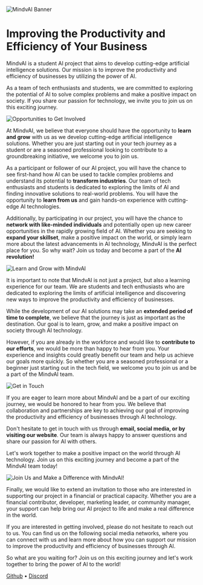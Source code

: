 ![MindvAI Banner](https://i.goopics.net/w2hdca.png)
# Improving the Productivity and Efficiency of Your Business

MindvAI is a student AI project that aims to develop cutting-edge artificial intelligence solutions. Our mission is to improve the productivity and efficiency of businesses by utilizing the power of AI.

As a team of tech enthusiasts and students, we are committed to exploring the potential of AI to solve complex problems and make a positive impact on society. If you share our passion for technology, we invite you to join us on this exciting journey.

![Opportunities to Get Involved](https://i.goopics.net/ux9aif.png)

At MindvAI, we believe that everyone should have the opportunity to **learn and grow** with us as we develop cutting-edge artificial intelligence solutions. Whether you are just starting out in your tech journey as a student or are a seasoned professional looking to contribute to a groundbreaking initiative, we welcome you to join us.

As a participant or follower of our AI project, you will have the chance to see first-hand how AI can be used to tackle complex problems and understand its potential to **transform industries**. Our team of tech enthusiasts and students is dedicated to exploring the limits of AI and finding innovative solutions to real-world problems. You will have the opportunity to **learn from us** and gain hands-on experience with cutting-edge AI technologies.

Additionally, by participating in our project, you will have the chance to **network with like-minded individuals** and potentially open up new career opportunities in the rapidly growing field of AI. Whether you are seeking to **expand your skillset**, make a positive impact on the world, or simply learn more about the latest advancements in AI technology, MindvAI is the perfect place for you. So why wait? Join us today and become a part of the **AI revolution!**

![Learn and Grow with MindvAI](https://i.goopics.net/yq2qmw.png)

It is important to note that MindvAI is not just a project, but also a learning experience for our team. We are students and tech enthusiasts who are dedicated to exploring the limits of artificial intelligence and discovering new ways to improve the productivity and efficiency of businesses. 

While the development of our AI solutions may take an **extended period of time to complete**, we believe that the journey is just as important as the destination. Our goal is to learn, grow, and make a positive impact on society through AI technology.

However, if you are already in the workforce and would like to **contribute to our efforts**, we would be more than happy to hear from you. Your experience and insights could greatly benefit our team and help us achieve our goals more quickly. So whether you are a seasoned professional or a beginner just starting out in the tech field, we welcome you to join us and be a part of the MindvAI team.


![Get in Touch](https://i.goopics.net/anwqo6.png)

If you are eager to learn more about MindvAI and be a part of our exciting journey, we would be honored to hear from you. We believe that collaboration and partnerships are key to achieving our goal of improving the productivity and efficiency of businesses through AI technology. 

Don't hesitate to get in touch with us through **email, social media, or by visiting our website**. Our team is always happy to answer questions and share our passion for AI with others. 

Let's work together to make a positive impact on the world through AI technology. Join us on this exciting journey and become a part of the MindvAI team today!


![Join Us and Make a Difference with MindvAI!](https://i.goopics.net/u31ol1.png)

Finally, we would like to extend an invitation to those who are interested in supporting our project in a financial or practical capacity. Whether you are a financial contributor, developer, marketing leader, or community manager, your support can help bring our AI project to life and make a real difference in the world.

If you are interested in getting involved, please do not hesitate to reach out to us. You can find us on the following social media networks, where you can connect with us and learn more about how you can support our mission to improve the productivity and efficiency of businesses through AI.

So what are you waiting for? Join us on this exciting journey and let's work together to bring the power of AI to the world!


[Github](https://github.com/mindvai) • [Discord](https://dsc.gg/mindvai)
